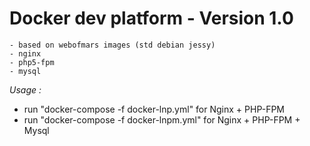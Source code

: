 Docker dev platform - Version 1.0
=============================================================

	- based on webofmars images (std debian jessy)
	- nginx
    - php5-fpm
	- mysql


*Usage :*

- run "docker-compose -f docker-lnp.yml" for Nginx + PHP-FPM
- run "docker-compose -f docker-lnpm.yml" for Nginx + PHP-FPM + Mysql
